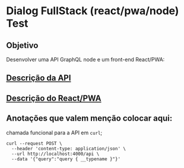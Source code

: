# Dialog FullStack (react/pwa/node) Test

## Objetivo

Desenvolver uma API GraphQL node e um front-end React/PWA:

## [Descrição da API](/server/README.md)

## [Descrição do React/PWA](/client/README.md)


## Anotações que valem menção colocar aqui:
chamada funcional para a API em `curl`;
```
curl --request POST \
  --header 'content-type: application/json' \
  --url http://localhost:4000/api \
  --data '{"query":"query { __typename }"}'
```